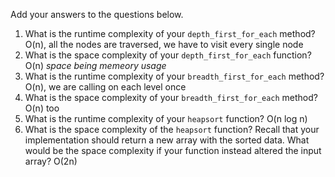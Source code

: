 Add your answers to the questions below.

1. What is the runtime complexity of your `depth_first_for_each` method?
        O(n), all the nodes are traversed, we have to visit every single node 
2. What is the space complexity of your `depth_first_for_each` function?
        O(n) *space being memeory usage*
3. What is the runtime complexity of your `breadth_first_for_each` method?
        O(n), we are calling on each level once
4. What is the space complexity of your `breadth_first_for_each` method?
        O(n) too  
5. What is the runtime complexity of your `heapsort` function?
        O(n log n)
6. What is the space complexity of the `heapsort` function? Recall that your implementation should return a new array with the sorted data. What would be the space complexity if your function instead altered the input array?
        O(2n)
        <!--10 elements:
            10 for sorted
            10 for the heap
            =
            20... hence O(2n) -->